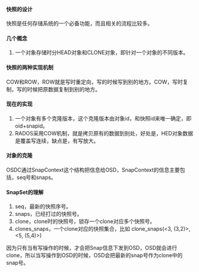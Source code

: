 #### 快照的设计
快照是任何存储系统的一个必备功能，而且相关的流程比较多。

#### 几个概念
1. 一个对象存储时分HEAD对象和CLONE对象，即针对一个对象的不同版本。

#### 快照的两种实现机制
COW和ROW，ROW就是写时重定向，写的时候写到别的地方。COW，写时复制，写的时候把原数据复制到别的地方。

#### 现在的实现
1. 一个对象有多个克隆版本，这个克隆版本由对象id，和快照id来唯一确定，即oid+snapid。
1. RADOS采用COW机制，就是拷贝原有的数据到别处，好处是，HED对象数据是覆盖写连续，缺点是，有写放大。

#### 对象的克隆
OSDC通过SnapContext这个结构把信息给OSD，SnapContext的信息主要包括，seq号和snaps。

#### SnapSet的理解
1. seq，最新的快照序号。
1. snaps，已经打过的快照号。
1. clone，clone时的快照号，锁存一个clone对应多个快照号。
1. clones_snaps，一个clone对应的快照集合，比如 clone_snaps(<3, (3,2)>, <5, (5,4)>)

因为只有当有写操作的时候，才会把Snap信息下发到OSD，OSD就会进行clone，所以当写操作到OSD的时候，OSD会把最新的snap号作为clone中的snap号。

